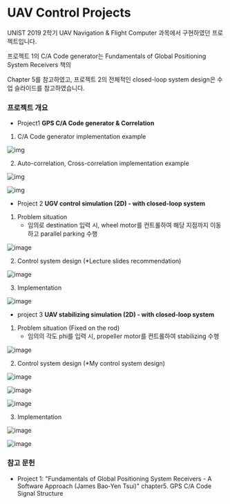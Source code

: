 # UAV Control Projects

UNIST 2019 2학기 UAV Navigation & Flight Computer 과목에서 구현하였던 프로젝트입니다.

프로젝트 1의 C/A Code generator는 Fundamentals of Global Positioning System Receivers 책의 

Chapter 5를 참고하였고, 프로젝트 2의 전체적인 closed-loop system design은 수업 슬라이드를 참고하였습니다.

### 프로젝트 개요

- Project1 **GPS C/A Code generator & Correlation**

1. C/A Code generator implementation example

![img](./img/1-1.png)

2. Auto-correlation, Cross-correlation implementation example

![img](./img/autocorr.png)

![img](./img/crosscorr.png)

- Project 2 **UGV control simulation (2D) - with closed-loop system**

1. Problem situation
   - 임의로 destination 입력 시, wheel motor를 컨트롤하여 해당 지점까지 이동하고 parallel parking 수행

![image](./img/그림1.png)

2. Control system design (*Lecture slides recommendation)

![image](./img/그림2.png)

3. Implementation

![image](./img/그림3.png)

- project 3 **UAV stabilizing simulation (2D) - with closed-loop system**

1. Problem situation (Fixed on the rod)
   - 임의의 각도 phi를 입력 시, propeller motor를 컨트롤하여 stabilizing 수행

![image](./img/그림4.png)

2. Control system design (*My control system design)

![image](./img/그림5.png)

![image](./img/그림9.png)

![image](./img/그림10.png)

3. Implementation

![image](./img/그림6.png)

![image](./img/그림8.png)

### 참고 문헌

- Project 1: "Fundamentals of Global Positioning System Receivers - A Software Approach (James Bao‐Yen Tsui)" chapter5. GPS C/A Code Signal Structure